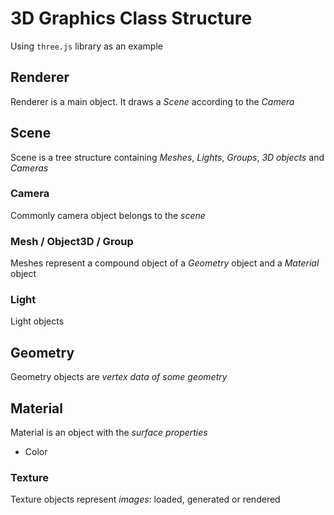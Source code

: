 # 3D Graphics Class Structure

Using `three.js` library as an example

## Renderer

Renderer is a main object. It draws a *Scene* according to the *Camera*

## Scene

Scene is a tree structure containing *Meshes*, *Lights*, *Groups*, *3D objects* and *Cameras*

### Camera

Commonly camera object belongs to the *scene*

### Mesh / Object3D / Group

Meshes represent a compound object of a *Geometry* object and a *Material* object

### Light

Light objects

## Geometry

Geometry objects are *vertex data of some geometry*

## Material

Material is an object with the *surface properties*

- Color

### Texture
Texture objects represent *images*: loaded, generated or rendered
